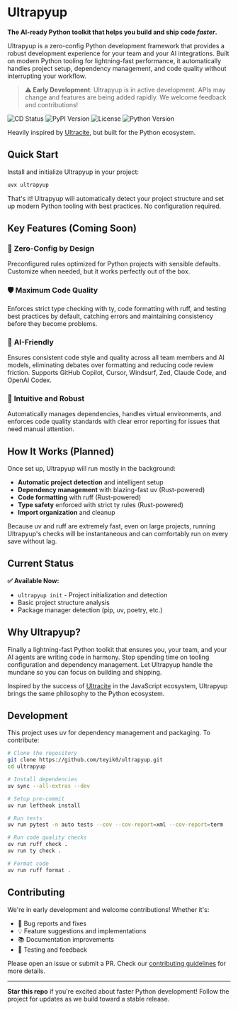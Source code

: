 # Ultrapyup

**The AI-ready Python toolkit that helps you build and ship code _faster_.**

Ultrapyup is a zero-config Python development framework that provides a robust development experience for your team and your AI integrations. Built on modern Python tooling for lightning-fast performance, it automatically handles project setup, dependency management, and code quality without interrupting your workflow.

> **⚠️ Early Development**: Ultrapyup is in active development. APIs may change and features are being added rapidly. We welcome feedback and contributions!

<div>
    <img src="https://img.shields.io/github/actions/workflow/status/teyik0/ultrapyup/cd.yaml?branch=main" alt="CD Status" />
    <img src="https://img.shields.io/pypi/v/ultrapyup" alt="PyPI Version" />
    <img src="https://img.shields.io/github/license/teyik0/ultrapyup" alt="License" />
    <img src="https://img.shields.io/badge/python-3.10%2B-blue" alt="Python Version" />
</div>

Heavily inspired by [Ultracite](https://github.com/haydenbleasel/ultracite), but built for the Python ecosystem.

## Quick Start

Install and initialize Ultrapyup in your project:

```sh
uvx ultrapyup
```

That's it! Ultrapyup will automatically detect your project structure and set up modern Python tooling with best practices. No configuration required.

## Key Features (Coming Soon)

### 🎯 **Zero-Config by Design**
Preconfigured rules optimized for Python projects with sensible defaults. Customize when needed, but it works perfectly out of the box.

### 🛡️ **Maximum Code Quality**
Enforces strict type checking with ty, code formatting with ruff, and testing best practices by default, catching errors and maintaining consistency before they become problems.

<!--### 🏗️ **Monorepo Ready**
Unified toolchain configuration across all packages and services, eliminating thousands of lines of duplicate config files while maintaining consistency.-->

### 🤖 **AI-Friendly**
Ensures consistent code style and quality across all team members and AI models, eliminating debates over formatting and reducing code review friction. Supports GitHub Copilot, Cursor, Windsurf, Zed, Claude Code, and OpenAI Codex.

### 🔧 **Intuitive and Robust**
Automatically manages dependencies, handles virtual environments, and enforces code quality standards with clear error reporting for issues that need manual attention.

## How It Works (Planned)

Once set up, Ultrapyup will run mostly in the background:

- **Automatic project detection** and intelligent setup
- **Dependency management** with blazing-fast uv (Rust-powered)
- **Code formatting** with ruff (Rust-powered)
- **Type safety** enforced with strict ty rules (Rust-powered)
- **Import organization** and cleanup

Because uv and ruff are extremely fast, even on large projects, running Ultrapyup's checks will be instantaneous and can comfortably run on every save without lag.

## Current Status

**✅ Available Now:**
- `ultrapyup init` - Project initialization and detection
- Basic project structure analysis
- Package manager detection (pip, uv, poetry, etc.)

## Why Ultrapyup?

Finally a lightning-fast Python toolkit that ensures you, your team, and your AI agents are writing code in harmony. Stop spending time on tooling configuration and dependency management. Let Ultrapyup handle the mundane so you can focus on building and shipping.

Inspired by the success of [Ultracite](https://www.ultracite.ai/) in the JavaScript ecosystem, Ultrapyup brings the same philosophy to the Python ecosystem.

## Development

This project uses uv for dependency management and packaging. To contribute:

```bash
# Clone the repository
git clone https://github.com/teyik0/ultrapyup.git
cd ultrapyup

# Install dependencies
uv sync --all-extras --dev

# Setup pre-commit
uv run lefthook install

# Run tests
uv run pytest -n auto tests --cov --cov-report=xml --cov-report=term

# Run code quality checks
uv run ruff check .
uv run ty check .

# Format code
uv run ruff format .
```

## Contributing

We're in early development and welcome contributions! Whether it's:
- 🐛 Bug reports and fixes
- 💡 Feature suggestions and implementations
- 📚 Documentation improvements
- 🧪 Testing and feedback

Please open an issue or submit a PR. Check our [contributing guidelines](CONTRIBUTING.md) for more details.

---

**Star this repo** if you're excited about faster Python development! Follow the project for updates as we build toward a stable release.
